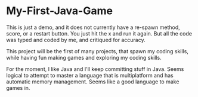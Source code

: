 # My-First-Java-Game
This is just a demo, and it does not currently have a re-spawn method, score, or a restart button. You just hit the x and run it again. But all the code was typed and coded by me, and critiqued for accuracy. 

This project will be the first of many projects, that spawn my coding skills, while having fun making games and exploring my coding skills. 

For the moment, I like Java and I'll keep committing stuff in Java. Seems logical to attempt to master a language that is multiplatform and has automatic memory management. Seems like a good language to make games in. 
